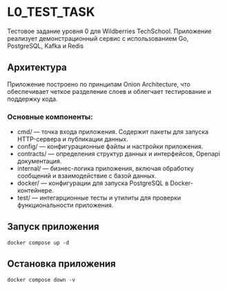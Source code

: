 # L0_TEST_TASK

Тестовое задание уровня 0 для Wildberries TechSchool. 
Приложение реализует демонстрационный сервис с использованием Go, PostgreSQL, Kafka и Redis

## Архитектура

Приложение построено по принципам Onion Architecture, что обеспечивает четкое разделение слоев и облегчает тестирование и поддержку кода.

### Основные компоненты:
* cmd/ — точка входа приложения. Содержит пакеты для запуска HTTP-сервера и публикации данных.
* config/ — конфигурационные файлы и настройки приложения.
* contracts/ — определения структур данных и интерфейсов, Openapi документация.
* internal/ — бизнес-логика приложения, включая обработку сообщений и взаимодействие с базой данных.
* docker/ — конфигурации для запуска PostgreSQL в Docker-контейнере.
* test/ — интегарционные тесты и утилиты для проверки функциональности приложения.




## Запуск приложения

`docker compose up -d`

## Остановка приложения

`docker compose down -v`